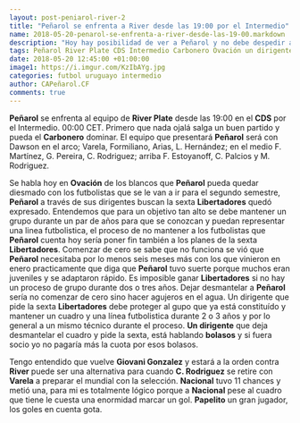 ```yaml
---
layout: post-peniarol-river-2
title: "Peñarol se enfrenta a River desde las 19:00 por el Intermedio"
name: 2018-05-20-penarol-se-enfrenta-a-river-desde-las-19-00.markdown
description: "Hoy hay posibilidad de ver a Peñarol y no debe despedir a la mayoría de sus futbolistas como anuncia el agorero ovación desde sus pomposas páginas, entendemos que un grupo que es mantenido un par de temporadas tiene más posibilidades de ganar la sexta..."
tags: Peñarol River Plate CDS Intermedio Carbonero Ovación un dirigente bolasos Giovani Gonzalez C. Rodriguez Varela Nacional Papelito 
date: 2018-05-20 12:45:00 +01:00:00
image1: https://i.imgur.com/KzIbAYg.jpg
categories: futbol uruguayo intermedio
author: CAPeñarol.CF
comments: true
---
```


<strong>Peñarol</strong> se enfrenta al equipo de <strong>River Plate</strong> desde las 19:00 en el <strong>CDS</strong> por el Intermedio. 00:00 CET. Primero que nada ojalá salga un buen partido y pueda el <strong>Carbonero</strong> dominar. El equipo que presentará <strong>Peñarol</strong> será con Dawson en el arco; Varela, Formiliano, Arias, L. Hernández; en el medio F. Martínez, G. Pereira, C. Rodriguez; arriba F. Estoyanoff, C. Palcios y M. Rodriguez.

Se habla hoy en <strong>Ovación</strong> de los blancos que <strong>Peñarol</strong> pueda quedar diesmado con los futbolistas que se le van a ir para el segundo semestre, <strong>Peñarol</strong> a través de sus dirigentes buscan la sexta <strong>Libertadores</strong> quedó expresado. Entendemos que para un objetivo tan alto se debe mantener un grupo durante un par de años para que se conozcan y puedan representar una linea futbolistica, el proceso de no mantener a los futbolistas que <strong>Peñarol</strong> cuenta hoy sería poner fin también a los planes de la sexta <strong>Libertadores</strong>. Comenzar de cero se sabe que no funciona se vió que <strong>Peñarol</strong> necesitaba por lo menos seis meses más con los que vinieron en enero practicamente que diga que <strong>Peñarol</strong> tuvo suerte porque muchos eran juveniles y se adaptaron rápido. Es imposible ganar <strong>Libertadores</strong> si no hay un proceso de grupo durante dos o tres años. Dejar desmantelar a <strong>Peñarol</strong> sería no comenzar de cero sino hacer agujeros en el agua. Un dirigente que pide la sexta <strong>Libertadores</strong> debe proteger al gupo que ya está constituído y mantener un cuadro y una línea futbolistica durante 2 o 3 años y por lo general a un mismo técnico durante el proceso. <strong>Un dirigente</strong> que deja desmantelar el cuadro y pide la sexta, está hablando <strong>bolasos</strong> y si fuera socio yo no pagaría más la cuota por esos bolasos.

Tengo entendido que vuelve <strong>Giovani Gonzalez</strong> y estará a la orden contra <strong>River</strong> puede ser una alternativa para cuando <strong>C. Rodriguez</strong> se retire con <strong>Varela</strong> a preparar el mundial con la selección. <strong>Nacional</strong> tuvo 11 chances y metió una, para mi es totalmente lógico porque a <strong>Nacional</strong> pese al cuadro que tiene le cuesta una enormidad marcar un gol. <strong>Papelito</strong> un gran jugador, los goles en cuenta gota.